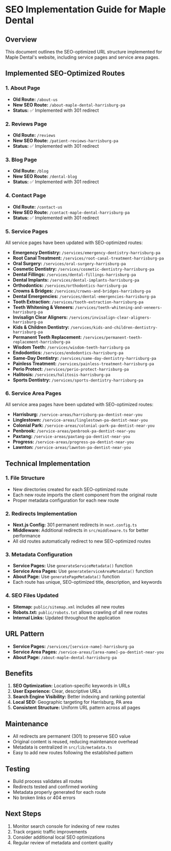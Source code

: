 # SEO Implementation Guide for Maple Dental

## Overview
This document outlines the SEO-optimized URL structure implemented for Maple Dental's website, including service pages and service area pages.

## Implemented SEO-Optimized Routes

### 1. About Page
- **Old Route:** `/about-us`
- **New SEO Route:** `/about-maple-dental-harrisburg-pa`
- **Status:** ✅ Implemented with 301 redirect

### 2. Reviews Page
- **Old Route:** `/reviews`
- **New SEO Route:** `/patient-reviews-harrisburg-pa`
- **Status:** ✅ Implemented with 301 redirect

### 3. Blog Page
- **Old Route:** `/blog`
- **New SEO Route:** `/dental-blog`
- **Status:** ✅ Implemented with 301 redirect

### 4. Contact Page
- **Old Route:** `/contact-us`
- **New SEO Route:** `/contact-maple-dental-harrisburg-pa`
- **Status:** ✅ Implemented with 301 redirect

### 5. Service Pages
All service pages have been updated with SEO-optimized routes:

- **Emergency Dentistry:** `/services/emergency-dentistry-harrisburg-pa`
- **Root Canal Treatment:** `/services/root-canal-treatment-harrisburg-pa`
- **Oral Surgery:** `/services/oral-surgery-harrisburg-pa`
- **Cosmetic Dentistry:** `/services/cosmetic-dentistry-harrisburg-pa`
- **Dental Fillings:** `/services/dental-fillings-harrisburg-pa`
- **Dental Implants:** `/services/dental-implants-harrisburg-pa`
- **Orthodontics:** `/services/orthodontics-harrisburg-pa`
- **Crowns & Bridges:** `/services/crowns-and-bridges-harrisburg-pa`
- **Dental Emergencies:** `/services/dental-emergencies-harrisburg-pa`
- **Tooth Extraction:** `/services/tooth-extraction-harrisburg-pa`
- **Teeth Whitening & Veneers:** `/services/teeth-whitening-and-veneers-harrisburg-pa`
- **Invisalign Clear Aligners:** `/services/invisalign-clear-aligners-harrisburg-pa`
- **Kids & Children Dentistry:** `/services/kids-and-children-dentistry-harrisburg-pa`
- **Permanent Teeth Replacement:** `/services/permanent-teeth-replacement-harrisburg-pa`
- **Wisdom Teeth:** `/services/wisdom-teeth-harrisburg-pa`
- **Endodontics:** `/services/endodontics-harrisburg-pa`
- **Same-Day Dentistry:** `/services/same-day-dentistry-harrisburg-pa`
- **Painless Treatment:** `/services/painless-treatment-harrisburg-pa`
- **Perio Protect:** `/services/perio-protect-harrisburg-pa`
- **Halitosis:** `/services/halitosis-harrisburg-pa`
- **Sports Dentistry:** `/services/sports-dentistry-harrisburg-pa`

### 6. Service Area Pages
All service area pages have been updated with SEO-optimized routes:

- **Harrisburg:** `/service-areas/harrisburg-pa-dentist-near-you`
- **Linglestown:** `/service-areas/linglestown-pa-dentist-near-you`
- **Colonial Park:** `/service-areas/colonial-park-pa-dentist-near-you`
- **Penbrook:** `/service-areas/penbrook-pa-dentist-near-you`
- **Paxtang:** `/service-areas/paxtang-pa-dentist-near-you`
- **Progress:** `/service-areas/progress-pa-dentist-near-you`
- **Lawnton:** `/service-areas/lawnton-pa-dentist-near-you`

## Technical Implementation

### 1. File Structure
- New directories created for each SEO-optimized route
- Each new route imports the client component from the original route
- Proper metadata configuration for each new route

### 2. Redirects Implementation
- **Next.js Config:** 301 permanent redirects in `next.config.ts`
- **Middleware:** Additional redirects in `src/middleware.ts` for better performance
- All old routes automatically redirect to new SEO-optimized routes

### 3. Metadata Configuration
- **Service Pages:** Use `generateServiceMetadata()` function
- **Service Area Pages:** Use `generateServiceAreaMetadata()` function
- **About Page:** Use `generatePageMetadata()` function
- Each route has unique, SEO-optimized title, description, and keywords

### 4. SEO Files Updated
- **Sitemap:** `public/sitemap.xml` includes all new routes
- **Robots.txt:** `public/robots.txt` allows crawling of all new routes
- **Internal Links:** Updated throughout the application

## URL Pattern
- **Service Pages:** `/services/[service-name]-harrisburg-pa`
- **Service Area Pages:** `/service-areas/[area-name]-pa-dentist-near-you`
- **About Page:** `/about-maple-dental-harrisburg-pa`

## Benefits
1. **SEO Optimization:** Location-specific keywords in URLs
2. **User Experience:** Clear, descriptive URLs
3. **Search Engine Visibility:** Better indexing and ranking potential
4. **Local SEO:** Geographic targeting for Harrisburg, PA area
5. **Consistent Structure:** Uniform URL pattern across all pages

## Maintenance
- All redirects are permanent (301) to preserve SEO value
- Original content is reused, reducing maintenance overhead
- Metadata is centralized in `src/lib/metadata.ts`
- Easy to add new routes following the established pattern

## Testing
- Build process validates all routes
- Redirects tested and confirmed working
- Metadata properly generated for each route
- No broken links or 404 errors

## Next Steps
1. Monitor search console for indexing of new routes
2. Track organic traffic improvements
3. Consider additional local SEO optimizations
4. Regular review of metadata and content quality
